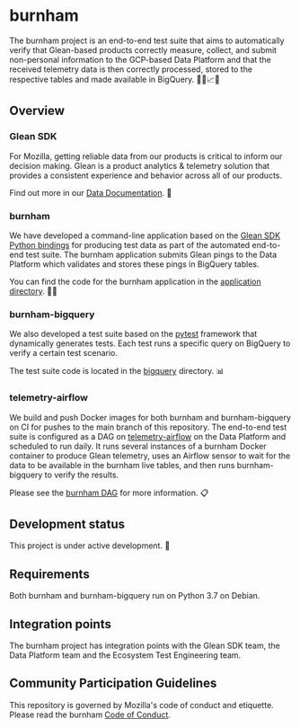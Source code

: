 # burnham

The burnham project is an end-to-end test suite that aims to automatically
verify that Glean-based products correctly measure, collect, and submit
non-personal information to the GCP-based Data Platform and that the received
telemetry data is then correctly processed, stored to the respective tables
and made available in BigQuery. 👩‍🚀📈🤖

## Overview

### Glean SDK

For Mozilla, getting reliable data from our products is critical to inform
our decision making. Glean is a product analytics & telemetry solution that
provides a consistent experience and behavior across all of our products.

Find out more in our [Data Documentation][data_documentation]. 📝

### burnham

We have developed a command-line application based on the [Glean SDK Python
bindings][glean_sdk] for producing test data as part of the automated
end-to-end test suite. The burnham application submits Glean pings to the
Data Platform which validates and stores these pings in BigQuery tables.

You can find the code for the burnham application in the [application
directory][application]. 👩‍🚀

### burnham-bigquery

We also developed a test suite based on the [pytest][pytest] framework that
dynamically generates tests. Each test runs a specific query on BigQuery to
verify a certain test scenario.

The test suite code is located in the [bigquery][bigquery] directory. 📊

### telemetry-airflow

We build and push Docker images for both burnham and burnham-bigquery on CI
for pushes to the main branch of this repository. The end-to-end test suite
is configured as a DAG on [telemetry-airflow][telemetry-airflow] on the Data
Platform and scheduled to run daily. It runs several instances of a burnham
Docker container to produce Glean telemetry, uses an Airflow sensor to wait
for the data to be available in the burnham live tables, and then runs
burnham-bigquery to verify the results.

Please see the [burnham DAG][airflow_dag] for more information. 📋

## Development status

This project is under active development. 🚧

## Requirements

Both burnham and burnham-bigquery run on Python 3.7 on Debian.

## Integration points

The burnham project has integration points with the Glean SDK team, the Data
Platform team and the Ecosystem Test Engineering team.

## Community Participation Guidelines

This repository is governed by Mozilla's code of conduct and etiquette. Please
read the burnham [Code of Conduct][code_of_conduct].

[application]: /application
[code_of_conduct]: /CODE_OF_CONDUCT.md
[bigquery]: /bigquery
[airflow_dag]: https://github.com/mozilla/telemetry-airflow/blob/master/dags/burnham.py
[data_documentation]: https://docs.telemetry.mozilla.org/concepts/glean/glean.html
[pytest]: https://pypi.org/project/pytest/
[glean_sdk]: https://pypi.org/project/glean-sdk/
[telemetry-airflow]: https://github.com/mozilla/telemetry-airflow
